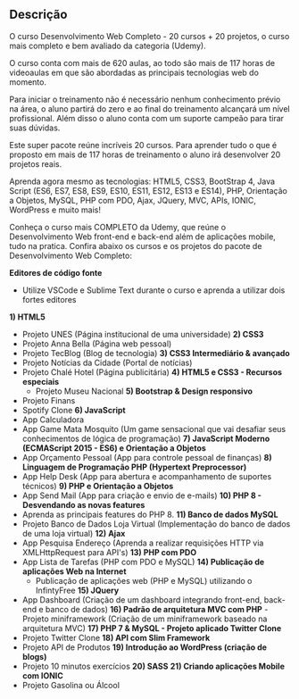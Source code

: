 ## Descrição

O curso Desenvolvimento Web Completo - 20 cursos + 20 projetos, o curso mais completo e bem avaliado da categoria (Udemy). 

O curso conta com mais de 620 aulas, ao todo são mais de 117 horas de videoaulas em que são abordadas as principais tecnologias web do momento.

Para iniciar o treinamento não é necessário nenhum conhecimento prévio na área, o aluno partirá do zero e ao final do treinamento alcançará um nível profissional. Além disso o aluno conta com um suporte campeão para tirar suas dúvidas.

Este super pacote reúne incríveis 20 cursos. Para aprender tudo o que é proposto em mais de 117 horas de treinamento o aluno irá desenvolver 20 projetos reais.

Aprenda agora mesmo as tecnologias: HTML5, CSS3, BootStrap 4, Java Script (ES6, ES7, ES8, ES9, ES10, ES11, ES12, ES13 e ES14), PHP, Orientação a Objetos, MySQL, PHP com PDO, Ajax, JQuery, MVC, APIs, IONIC, WordPress e muito mais! 

Conheça o curso mais COMPLETO da Udemy, que reúne o Desenvolvimento Web front-end e back-end além de aplicações mobile, tudo na pratica.
Confira abaixo os cursos e os projetos do pacote de Desenvolvimento Web Completo:

**Editores de código fonte**
- Utilize VSCode e Sublime Text durante o curso e aprenda a utilizar dois fortes editores

**1) HTML5**
- Projeto UNES (Página institucional de uma universidade)
**2) CSS3**
- Projeto Anna Bella (Página web pessoal)
- Projeto TecBlog (Blog de tecnologia)
**3) CSS3 Intermediário & avançado**
- Projeto Notícias da Cidade (Portal de notícias)
- Projeto Chalé Hotel (Página publicitária)
**4) HTML5 e CSS3 - Recursos especiais**
  - Projeto Museu Nacional
**5) Bootstrap & Design responsivo**
- Projeto Finans
- Spotify Clone
**6) JavaScript**
- App Calculadora
- App Game Mata Mosquito (Um game sensacional que vai desafiar seus conhecimentos de lógica de programação)
**7) JavaScript Moderno (ECMAScript 2015 - ES6) e Orientação a Objetos**
- App Orçamento Pessoal (App para controle pessoal de finanças)
**8) Linguagem de Programação PHP  (Hypertext Preprocessor)**
- App Help Desk (App para abertura e acompanhamento de suportes técnicos)
**9) PHP e Orientação a Objetos**
- App Send Mail (App para criação e envio de e-mails)
**10) PHP 8 - Desvendando as novas features**
- Aprenda as principais features do PHP 8.
**11) Banco de dados MySQL**
- Projeto Banco de Dados Loja Virtual (Implementação do banco de dados de uma loja virtual)
**12) Ajax**
- App Pesquisa Endereço (Aprenda a realizar requisições HTTP via XMLHttpRequest para API's)
**13) PHP com PDO**
- App Lista de Tarefas (PHP com PDO e MySQL)
**14) Publicação de aplicações Web na Internet**
  - Publicação de aplicações web (PHP e MySQL) utilizando o InfintyFree
**15) JQuery**
- App Dashboard (Criação de um dashboard integrando front-end, back-end e banco de dados)
**16) Padrão de arquitetura MVC com PHP**
-Projeto miniframework (Criação de um miniframework baseado na arquitetura MVC)
**17) PHP 7 & MySQL - Projeto aplicado Twitter Clone**
- Projeto Twitter Clone
**18) API com Slim Framework**
- Projeto API de Produtos
**19) Introdução ao WordPress (criação de blogs)**
- Projeto 10 minutos exercícios
**20) SASS**
**21) Criando aplicações Mobile com IONIC**
- Projeto Gasolina ou Álcool
